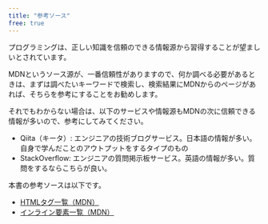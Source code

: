 ```yaml
---
title: "参考ソース"
free: true
---
```


プログラミングは、正しい知識を信頼のできる情報源から習得することが望ましいとされています。

MDNというソース源が、一番信頼性がありますので、何か調べる必要があるときは、まずは調べたいキーワードで検索し、検索結果にMDNからのページがあれば、そちらを参考にすることをお勧めします。

それでもわからない場合は、以下のサービスや情報源もMDNの次に信頼できる情報が多いので、参考にしてみてください。


- Qiita（キータ）: エンジニアの技術ブログサービス。日本語の情報が多い。自身で学んだことのアウトプットをするタイプのもの
- StackOverflow: エンジニアの質問掲示板サービス。英語の情報が多い。質問をするならこちらが良い。

本書の参考ソースは以下です。

* [HTMLタグ一覧（MDN）](https://developer.mozilla.org/ja/docs/Web/HTML/Element)
* [インライン要素一覧（MDN）](https://developer.mozilla.org/ja/docs/Web/HTML/Inline_elements)